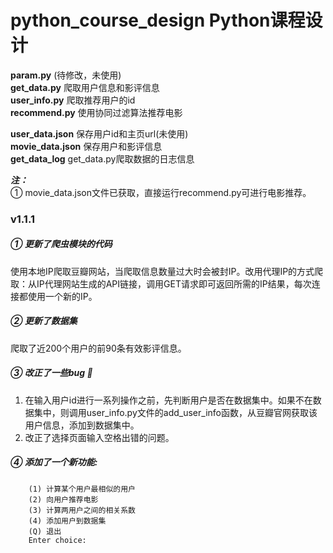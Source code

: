 # python_course_design Python课程设计
**param.py** (待修改，未使用)  
**get_data.py** 爬取用户信息和影评信息  
**user_info.py** 爬取推荐用户的id  
**recommend.py** 使用协同过滤算法推荐电影

**user_data.json** 保存用户id和主页url(未使用)  
**movie_data.json** 保存用户和影评信息  
**get_data_log** get_data.py爬取数据的日志信息

***注：***   
① movie_data.json文件已获取，直接运行recommend.py可进行电影推荐。  

### v1.1.1
##### ① 更新了爬虫模块的代码
使用本地IP爬取豆瓣网站，当爬取信息数量过大时会被封IP。改用代理IP的方式爬取：从IP代理网站生成的API链接，调用GET请求即可返回所需的IP结果，每次连接都使用一个新的IP。

##### ② 更新了数据集
爬取了近200个用户的前90条有效影评信息。

##### ③ 改正了一些bug :bug:
1. 在输入用户id进行一系列操作之前，先判断用户是否在数据集中。如果不在数据集中，则调用user_info.py文件的add_user_info函数，从豆瓣官网获取该用户信息，添加到数据集中。
2. 改正了选择页面输入空格出错的问题。

##### ④ 添加了一个新功能:  
        (1) 计算某个用户最相似的用户
        (2) 向用户推荐电影
        (3) 计算两用户之间的相关系数
        (4) 添加用户到数据集
        (Q) 退出
        Enter choice:  
  